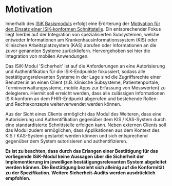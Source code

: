 # Motivation

Innerhalb des [ISiK Basismoduls](https://simplifier.net/guide/implementierungsleitfadenisik-basismodul/ImplementationGuide-markdown-Einfuehrung?version=current) erfolgt eine Erörterung der [Motivation für den Einsatz einer ISiK-konformen Schnittstelle](https://simplifier.net/guide/implementierungsleitfadenisik-basismodul/ImplementationGuide-markdown-Motivation?version=current). Ein entsprechender Fokus liegt hierbei auf der Integration von spezialisierten Subsystemen, welche entweder Informationen am Krankenhausinformationssystem (KIS) oder Klinischen Arbeitsplatzsystem (KAS) abrufen oder Informationen an die zuvor genannten Systeme zurückliefern. Hervorgehoben sei hier die Integration von mobilen Anwendungen. 

Das ISiK-Modul 'Sicherheit' ist auf die Anforderungen an eine Autorisierung und Authentifikation für die ISiK-Endpunkte fokussiert, sodass alle bestätigungsrelevanten Systeme in der Lage sind die Zugriffsrechte einer Benutzer:in an einen Client (z.B. klinische Subsysteme, Patientenportale, Terminverwaltungsysteme, mobile Apps zur Erfassung von Messwerten) zu delegieren. Hiermit soll erreicht werden, dass alle zulässigen Informationen ISiK-konform an dem FHIR-Endpunkt abgerufen und bestehende Rollen- und Rechtekonzepte weiterverwendet werden können.

Aus der Sicht eines Clients ermöglicht das Modul des Weiteren, dass eine Autorisierung und Authentifikation gegenüber dem KIS / KAS-System durch eine standardisierte Schnittstelle erfolgen kann. Neben externen Clients soll das Modul zudem ermöglichen, dass Applikationen aus dem Kontext des KIS / KAS-System gestartet werden können und sich entsprechend gegenüber dem System autorisieren und authentifizieren.

**Es ist zu beachten, dass durch das Erlangen einer Bestätigung für das vorliegende ISiK-Modul keine Aussagen über die Sicherheit der Implementierung im jeweiligen bestätigungsrelevanten System abgeleitet werden können. Die Bestätigung bezieht sich alleinig auf die Konformität zu der Spezifikation. Weitere Sicherheit-Audits werden ausdrücklich empfohlen.**
